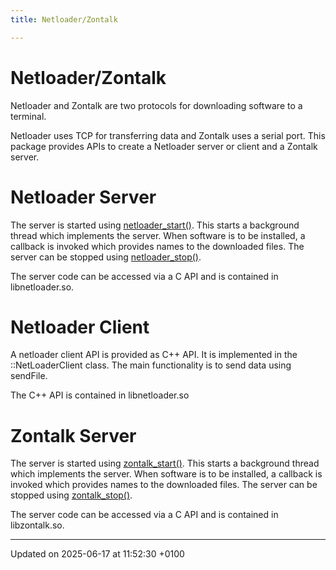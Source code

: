 ```yaml
---
title: Netloader/Zontalk

---
```


# Netloader/Zontalk



Netloader and Zontalk are two protocols for downloading software to a terminal.

Netloader uses TCP for transferring data and Zontalk uses a serial port. This package provides APIs to create a Netloader server or client and a Zontalk server.


# Netloader Server

The server is started using [netloader_start()](netloader_2include_2netloader_8h.md#function-netloader-start). This starts a background thread which implements the server. When software is to be installed, a callback is invoked which provides names to the downloaded files. The server can be stopped using [netloader_stop()](netloader_2include_2netloader_8h.md#function-netloader-stop).

The server code can be accessed via a C API and is contained in libnetloader.so.


# Netloader Client

A netloader client API is provided as C++ API. It is implemented in the ::NetLoaderClient class. The main functionality is to send data using sendFile.

The C++ API is contained in libnetloader.so


# Zontalk Server

The server is started using [zontalk_start()](netloader_2include_2zontalk_8h.md#function-zontalk-start). This starts a background thread which implements the server. When software is to be installed, a callback is invoked which provides names to the downloaded files. The server can be stopped using [zontalk_stop()](netloader_2include_2zontalk_8h.md#function-zontalk-stop).

The server code can be accessed via a C API and is contained in libzontalk.so. 

-------------------------------

Updated on 2025-06-17 at 11:52:30 +0100
